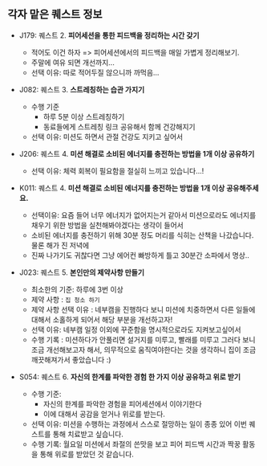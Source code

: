 ## 각자 맡은 퀘스트 정보

- J179: 퀘스트 2. **피어세션을 통한 피드백을 정리하는 시간 갖기**
    - 적어도 이건 하자 => 피어세션에서의 피드백을 매일 가볍게 정리해보기.
    - 주말에 여유 되면 개선까지... 
    - 선택 이유: 따로 적어두질 않으니까 까먹음...


- J082: 퀘스트 3. **스트레칭하는 습관 가지기**
    - 수행 기준
        - 하루 5분 이상 스트레칭하기
        - 동료들에게 스트레칭 링크 공유해서 함께 건강해지기
    - 선택 이유: 미션도 하면서 관절 건강도 지키고 싶어서


- J206: 퀘스트 4. **미션 해결로 소비된 에너지를 충전하는 방법을 1개 이상 공유하기**
    - 선택 이유: 체력 회복이 필요함을 절실히 느끼고 있습니다...!

- K011: 퀘스트 4. **미션 해결로 소비된 에너지를 충전하는 방법을 1개 이상 공유해주세요.**
    - 선택이유: 요즘 들어 너무 에너지가 없어지는거 같아서 미션으로라도 에너지를 채우기 위한 방법을 실천해봐야겠다는 생각이 들어서
    - 소비된 에너지를 충전하기 위해 30분 정도 머리를 식히는 산책을 나갔습니다. 물론 해가 진 저녁에
    - 진짜 나가기도 귀찮다면 그냥 에어컨 빠방하게 틀고 30분간 소파에서 명상..

- J023: 퀘스트 5. **본인만의 제약사항 만들기**
    - 최소한의 기준: 하루에 3번 이상
    - 제약 사항 : `집 청소 하기`
    - 제약 사항 선택 이유 : 네부캠을 진행하다 보니 미션에 치중하면서 다른 일들에 대해서 소홀하게 되어서 해당 부분을 개선하고자!
    - 선택 이유: 네부캠 일정 이외에 꾸준함을 명시적으로라도 지켜보고싶어서
    - 수행 기록 : 미션하다가 안풀리면 설거지를 미루고, 빨래를 미루고 그러다 보니 조금 개선해보고자 해서, 의무적으로 움직여야한다는 것을 생각하니 집이 조금 깨끗해져가서 좋았습니다 :)

- S054: 퀘스트 6. **자신의 한계를 파악한 경험 한 가지 이상 공유하고 위로 받기** 
    - 수행 기준:
        - 자신의 한계를 파악한 경험을 피어세션에서 이야기한다
        - 이에 대해서 공감을 얻거나 위로를 받는다.
    - 선택 이유: 미션을 수행하는 과정에서 스스로 절망하는 일이 종종 있어 이번 퀘스트를 통해 치료받고 싶습니다.
    - 수행 기록: 월요일 미션에서 좌절의 쓴맛을 보고 피어 피드백 시간과 짝꿍 활동을 통해 위로를 받았던 것 같습니다.
